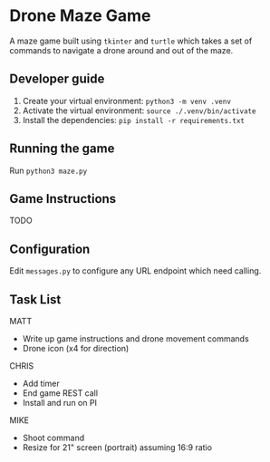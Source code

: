 # Drone Maze Game

A maze game built using `tkinter` and `turtle` which takes a set of commands to navigate a drone around and out of the maze.

## Developer guide
1. Create your virtual environment: `python3 -m venv .venv`
2. Activate the virtual environment: `source ./.venv/bin/activate`
3. Install the dependencies: `pip install -r requirements.txt`

## Running the game

Run ```python3 maze.py```

## Game Instructions

TODO

## Configuration

Edit `messages.py` to configure any URL endpoint which need calling.

## Task List

MATT
* Write up game instructions and drone movement commands
* Drone icon (x4 for direction)

CHRIS
* Add timer
* End game REST call
* Install and run on PI

MIKE
* Shoot command
* Resize for 21" screen (portrait) assuming 16:9 ratio